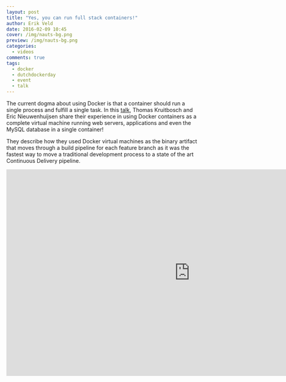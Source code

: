 ```yaml
---
layout: post
title: "Yes, you can run full stack containers!"
author: Erik Veld
date: 2016-02-09 10:45
cover: /img/nauts-bg.png
preview: /img/nauts-bg.png
categories:
  - videos
comments: true
tags:
  - docker
  - dutchdockerday
  - event
  - talk
---
```

The current dogma about using Docker is that a container should run a single process and fulfill a single task. In this [talk](http://www.slideshare.net/xebia/dutch-docker-day-yes-you-can-run-full-stack-containers), Thomas Kruitbosch and Eric Nieuwenhuijsen share their experience in using Docker containers as a complete virtual machine running web servers, applications and even the MySQL database in a single container!

They describe how they used Docker virtual machines as the binary artifact that moves through a build pipeline for each feature branch as it was the fastest way to move a traditional development process to a state of the art Continuous Delivery pipeline.

<div class="video-container">
  <iframe
    width="960"
    height="540"
    src="http://www.youtube.com/embed/XSWGx31vwVI"
    frameborder="0"
    allowfullscreen>
  </iframe>
</div>
